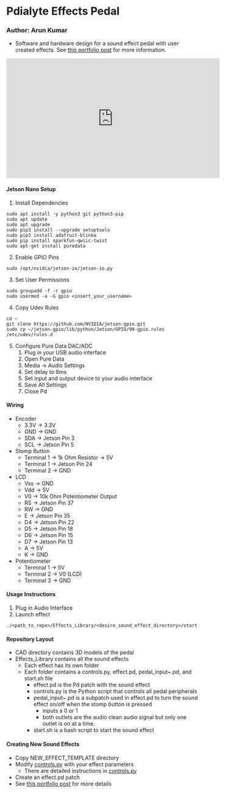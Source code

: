 # Pdialyte Effects Pedal
### Author: Arun Kumar
* Software and hardware design for a sound effect pedal with user created effects. See <a href="https://ayerun.github.io/Portfolio/Pdialyte.html" target="_blank">this portfolio post</a> for more information.
<iframe width="560" height="315" src="https://www.youtube.com/embed/IDm-Hvlwirs" title="YouTube video player" frameborder="0" allow="accelerometer; autoplay; clipboard-write; encrypted-media; gyroscope; picture-in-picture" allowfullscreen></iframe>

#### Jetson Nano Setup
1. Install Dependencies
```
sudo apt install -y python3 git python3-pip
sudo apt update
sudo apt upgrade
sudo pip3 install --upgrade setuptools
sudo pip3 install adafruit-blinka
sudo pip install sparkfun-qwiic-twist 
sudo apt-get install puredata
```
2. Enable GPIO Pins
```
sudo /opt/nvidia/jetson-io/jetson-io.py
```
3. Set User Permissions
```
sudo groupadd -f -r gpio
sudo usermod -a -G gpio <insert_your_username>
```
4. Copy Udev Rules
```
cd ~
git clone https://github.com/NVIDIA/jetson-gpio.git
sudo cp ~/jetson-gpio/lib/python/Jetson/GPIO/99-gpio.rules /etc/udev/rules.d
```
5. Configure Pure Data DAC/ADC
    1. Plug in your USB audio interface
    2. Open Pure Data
    3. Media -> Audio Settings
    4. Set delay to 8ms
    5. Set input and output device to your audio interface
    6. Save All Settings
    7. Close Pd


#### Wiring
* Encoder
    * 3.3V -> 3.3V
    * GND -> GND
    * SDA -> Jetson Pin 3
    * SCL -> Jetson Pin 5
* Stomp Button
    * Terminal 1 -> 1k Ohm Resistor -> 5V
    * Terminal 1 -> Jetson Pin 24
    * Terminal 2 -> GND
* LCD
    * Vss -> GND
    * Vdd -> 5V
    * V0 -> 10k Ohm Potentiometer Output
    * RS -> Jetson Pin 37
    * RW -> GND
    * E -> Jetson Pin 35
    * D4 -> Jetson Pin 22
    * D5 -> Jetson Pin 18
    * D6 -> Jetson Pin 15
    * D7 -> Jetson Pin 13
    * A -> 5V
    * K -> GND
* Potentiometer
    * Terminal 1 -> 5V
    * Terminal 2 -> V0 (LCD)
    * Terminal 3 -> GND

#### Usage Instructions

1. Plug in Audio Interface
2. Launch effect
```
./<path_to_repo>/Effects_Library/<desire_sound_effect_directory>/start.sh
```

#### Repository Layout
* CAD directory contains 3D models of the pedal
* Effects_Library contains all the sound effects
    * Each effect has its own folder
    * Each folder contains a controls.py, effect.pd, pedal_input~.pd, and start.sh file
        * effect.pd is the Pd patch with the sound effect
        * controls.py is the Python script that controls all pedal peripherals
        * pedal_input~.pd is a subpatch used in effect.pd to turn the sound effect on/off when the stomp button is pressed
            * inputs a 0 or 1
            * both outlets are the audio clean audio signal but only one outlet is on at a time.
        * start.sh is a bash script to start the sound effect

#### Creating New Sound Effects
* Copy NEW_EFFECT_TEMPLATE directory
* Modify <a href="https://github.com/ayerun/Guitar_Pedal/blob/master/Effects_Library/NEW_EFFECT_TEMPLATE/controls.py" target="_blank">controls.py</a> with your effect parameters
    * There are detailed instructions in <a href="https://github.com/ayerun/Guitar_Pedal/blob/master/Effects_Library/NEW_EFFECT_TEMPLATE/controls.py" target="_blank">controls.py</a>
* Create an effect.pd patch
* See <a href="https://ayerun.github.io/Portfolio/Pdialyte.html" target="_blank">this portfolio post</a> for more details
    
